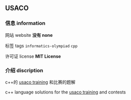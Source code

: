 ## USACO

### 信息 information

网站 website **没有 none**

标签 tags ```informatics-olympiad``` ```cpp```

许可证 license **MIT License**

### 介绍 discription 

c++的 [usaco training](https://train.usaco.org/) 和比赛的题解

c++ language solutions for the [usaco training](https://train.usaco.org/) and contests
